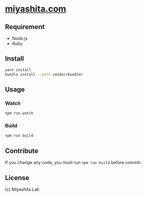 # [miyashita.com](https://miyashita.com)

## Requirement
- Node.js
- Ruby

## Install
```bash
yarn install
bundle install --path vendor/bundler
```

## Usage

### Watch
```bash
npm run watch
```

### Build
```bash
npm run build
```

## Contribute
If you change any code, you must run `npm run build` before commit.

## License

(c) Miyashita Lab
